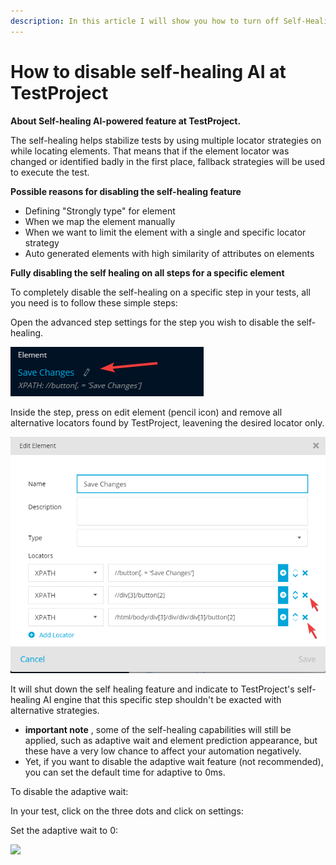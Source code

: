 ```yaml
---
description: In this article I will show you how to turn off Self-Healing for Mobile/Web.
---
```


# How to disable self-healing AI at TestProject

**About Self-healing AI-powered feature at TestProject.**

The self-healing helps stabilize tests by using multiple locator strategies on while locating elements. That means that if the element locator was changed or identified badly in the first place, fallback strategies will be used to execute the test.

**Possible reasons for disabling the self-healing feature**

* Defining "Strongly type" for element
* When we map the element manually
* When we want to limit the element with a single and specific locator strategy
* Auto generated elements with high similarity of attributes on elements

**Fully disabling the self healing on all steps for a specific element**

To completely disable the self-healing on a specific step in your tests, all you need is to follow these simple steps:

Open the advanced step settings for the step you wish to disable the self-healing.

![](<../../.gitbook/assets/image (523).png>)

Inside the step, press on edit element (pencil icon) and remove all alternative locators found by TestProject, leavening the desired locator only.

![](<../../.gitbook/assets/image (472) (1).png>)

It will shut down the self healing feature and indicate to TestProject's self-healing AI engine that this specific step shouldn't be exacted with alternative strategies.

* **important note** , some of the self-healing capabilities will still be applied, such as adaptive wait and element prediction appearance, but these have a  very low chance to affect your automation negatively.
* Yet, if you want to disable the adaptive wait feature (not recommended), you can set the default time for adaptive to 0ms.

To disable the adaptive wait:

In your test, click on the three dots and click on settings:



Set the adaptive wait to 0:

![](https://downloads.intercomcdn.com/i/o/259446317/b0779b8b1e4433a567366586/image.png)

